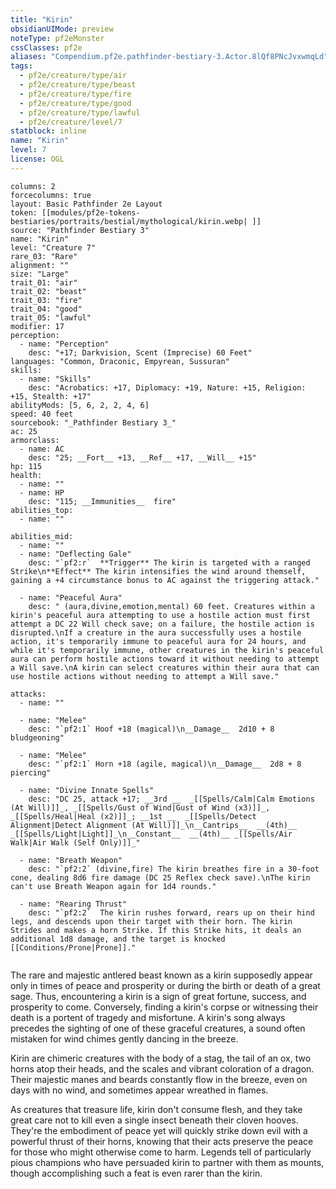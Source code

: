 ```yaml
---
title: "Kirin"
obsidianUIMode: preview
noteType: pf2eMonster
cssClasses: pf2e
aliases: "Compendium.pf2e.pathfinder-bestiary-3.Actor.8lQf8PNcJvxwmqLd" 
tags:
  - pf2e/creature/type/air
  - pf2e/creature/type/beast
  - pf2e/creature/type/fire
  - pf2e/creature/type/good
  - pf2e/creature/type/lawful
  - pf2e/creature/level/7
statblock: inline
name: "Kirin"
level: 7
license: OGL
---
```


```statblock
columns: 2
forcecolumns: true
layout: Basic Pathfinder 2e Layout
token: [[modules/pf2e-tokens-bestiaries/portraits/bestial/mythological/kirin.webp| ]]
source: "Pathfinder Bestiary 3"
name: "Kirin"
level: "Creature 7"
rare_03: "Rare"
alignment: ""
size: "Large"
trait_01: "air"
trait_02: "beast"
trait_03: "fire"
trait_04: "good"
trait_05: "lawful"
modifier: 17
perception:
  - name: "Perception"
    desc: "+17; Darkvision, Scent (Imprecise) 60 Feet"
languages: "Common, Draconic, Empyrean, Sussuran"
skills:
  - name: "Skills"
    desc: "Acrobatics: +17, Diplomacy: +19, Nature: +15, Religion: +15, Stealth: +17"
abilityMods: [5, 6, 2, 2, 4, 6]
speed: 40 feet
sourcebook: "_Pathfinder Bestiary 3_"
ac: 25
armorclass:
  - name: AC
    desc: "25; __Fort__ +13, __Ref__ +17, __Will__ +15"
hp: 115
health:
  - name: ""
  - name: HP
    desc: "115; __Immunities__  fire"
abilities_top:
  - name: ""

abilities_mid:
  - name: ""
  - name: "Deflecting Gale"
    desc: "`pf2:r`  **Trigger** The kirin is targeted with a ranged Strike\n**Effect** The kirin intensifies the wind around themself, gaining a +4 circumstance bonus to AC against the triggering attack."

  - name: "Peaceful Aura"
    desc: " (aura,divine,emotion,mental) 60 feet. Creatures within a kirin's peaceful aura attempting to use a hostile action must first attempt a DC 22 Will check save; on a failure, the hostile action is disrupted.\nIf a creature in the aura successfully uses a hostile action, it's temporarily immune to peaceful aura for 24 hours, and while it's temporarily immune, other creatures in the kirin's peaceful aura can perform hostile actions toward it without needing to attempt a Will save.\nA kirin can select creatures within their aura that can use hostile actions without needing to attempt a Will save."

attacks:
  - name: ""

  - name: "Melee"
    desc: "`pf2:1` Hoof +18 (magical)\n__Damage__  2d10 + 8 bludgeoning"

  - name: "Melee"
    desc: "`pf2:1` Horn +18 (agile, magical)\n__Damage__  2d8 + 8 piercing"

  - name: "Divine Innate Spells"
    desc: "DC 25, attack +17; __3rd __  _[[Spells/Calm|Calm Emotions (At Will)]]_, _[[Spells/Gust of Wind|Gust of Wind (x3)]]_, _[[Spells/Heal|Heal (x2)]]_; __1st __  _[[Spells/Detect Alignment|Detect Alignment (At Will)]]_\n__Cantrips__  __(4th)__ _[[Spells/Light|Light]]_\n__Constant__  __(4th)__ _[[Spells/Air Walk|Air Walk (Self Only)]]_"

  - name: "Breath Weapon"
    desc: "`pf2:2` (divine,fire) The kirin breathes fire in a 30-foot cone, dealing 8d6 fire damage (DC 25 Reflex check save).\nThe kirin can't use Breath Weapon again for 1d4 rounds."

  - name: "Rearing Thrust"
    desc: "`pf2:2`  The kirin rushes forward, rears up on their hind legs, and descends upon their target with their horn. The kirin Strides and makes a horn Strike. If this Strike hits, it deals an additional 1d8 damage, and the target is knocked [[Conditions/Prone|Prone]]."
 
```



The rare and majestic antlered beast known as a kirin supposedly appear only in times of peace and prosperity or during the birth or death of a great sage. Thus, encountering a kirin is a sign of great fortune, success, and prosperity to come. Conversely, finding a kirin's corpse or witnessing their death is a portent of tragedy and misfortune. A kirin's song always precedes the sighting of one of these graceful creatures, a sound often mistaken for wind chimes gently dancing in the breeze.

Kirin are chimeric creatures with the body of a stag, the tail of an ox, two horns atop their heads, and the scales and vibrant coloration of a dragon. Their majestic manes and beards constantly flow in the breeze, even on days with no wind, and sometimes appear wreathed in flames.

As creatures that treasure life, kirin don't consume flesh, and they take great care not to kill even a single insect beneath their cloven hooves. They're the embodiment of peace yet will quickly strike down evil with a powerful thrust of their horns, knowing that their acts preserve the peace for those who might otherwise come to harm. Legends tell of particularly pious champions who have persuaded kirin to partner with them as mounts, though accomplishing such a feat is even rarer than the kirin.
